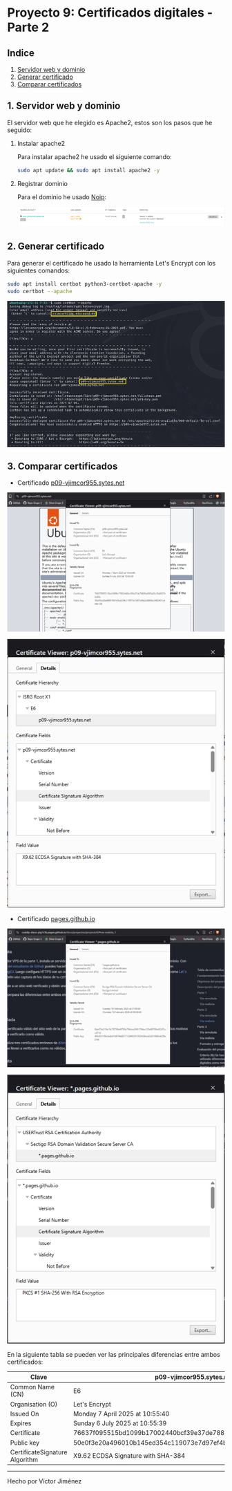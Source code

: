 # Proyecto 9: Certificados digitales - Parte 2

## Indice

1. [Servidor web y dominio](#1-servidor-web-y-dominio)
2. [Generar certificado](#2-generar-certificado)
3. [Comparar certificados](#3-comparar-certificados)

## 1. Servidor web y dominio

El servidor web que he elegido es Apache2, estos son los pasos que he seguido:

1. Instalar apache2

   Para instalar apache2 he usado el siguiente comando:

   ```bash
   sudo apt update && sudo apt install apache2 -y
   ```

2. Registrar dominio

   Para el dominio he usado [Noip](https://www.noip.com/es-MX):

   ![2-NoipDomain](img/2-NoipDomain.png)

## 2. Generar certificado

Para generar el certificado he usado la herramienta Let's Encrypt con los siguientes comandos:

```bash
sudo apt install certbot python3-certbot-apache -y
sudo certbot --apache
```

![3-GenerateCertificate.png](img/3-GenerateCertificate.png)

## 3. Comparar certificados

- Certificado [p09-vjimcor955.sytes.net](https://p09-vjimcor955.sytes.net)

![4-CheckCertificate.png](img/4-CheckCertificate.png)

![6-CertificateAgorithmVjimcor955.png](img/6-CertificateAgorithmVjimcor955.png)

- Certificado [pages.github.io](https://cuddly-disco-plg1r3k.pages.github.io/docs/proyectos/proyecto9/#via-realista_1)

![5-CerficateGithubPages.png](img/5-CerficateGithubPages.png)

![7-CertificateAgorithmGitpages.png](img/7-CertificateAgorithmGitpages.png)

En la siguiente tabla se pueden ver las principales diferencias entre ambos certificados:

| Clave                          | p09-vjimcor955.sytes.net                                         | pages.github.io                                                  |
| ------------------------------ | ---------------------------------------------------------------- | ---------------------------------------------------------------- |
| Common Name (CN)               | E6                                                               | Sectigo RSA Domain Validation Secure Server CA                   |
| Organisation (O)               | Let's Encrypt                                                    | Sectigo Limited                                                  |
| Issued On                      | Monday 7 April 2025 at 10:55:40                                  | Tuesday 18 February 2025 at 01:00:00                             |
| Expires                        | Sunday 6 July 2025 at 10:55:39                                   | Thursday 19 February 2026 at 00:59:59                            |
| Certificate                    | 76637f095515bd1099b17002440bcf39e37de78890e60f3a03c5fa6637b6d08c | 8da674a510e19c78759b48793e794cba3f4017f4be135d68708a43247cccd51  |
| Public key                     | 50e0f3e20a496010b145ed354c119073e7d97ef4b2c6866bc5485451c406b138 | 4f9c823196c6a8e01667f4d85171294f2391302fd38ecb5d51f660c4259e01f6 |
| CertificateSignature Algorithm | X9.62 ECDSA Signature with SHA-384                               | PKCS #1 SHA-256 With RSA Encryption                              |

---

Hecho por Víctor Jiménez
